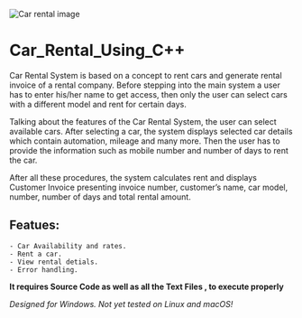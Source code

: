 
![Car rental image](https://github.com/Swastik176/Car_Rental_System/assets/124890168/f822b4c5-9abd-477f-94ad-6cb679c828e1)


# Car_Rental_Using_C++
Car Rental System is based on a concept to rent cars and generate rental invoice of a rental company. Before stepping into the main system a user has to enter his/her name to get access, then only the user can select cars with a different model and rent for certain days.

Talking about the features of the Car Rental System, the user can select available cars. After selecting a car, the system displays selected car details which contain automation, mileage and many more. Then the user has to provide the information such as mobile number and number of days to rent the car.

 After all these procedures, the system calculates rent and displays Customer Invoice presenting invoice number, customer’s name, car model, number, number of days and total rental amount.

 ## Featues:
    - Car Availability and rates.
    - Rent a car.
    - View rental detials.
    - Error handling.

**It requires Source Code as well as all the Text Files , to execute properly**

_Designed for Windows. Not yet tested on Linux and macOS!_
